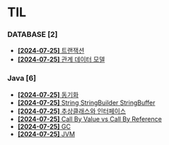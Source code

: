 # TIL
 
### DATABASE [2]
- [**[2024-07-25]**  트랜잭션](https://github.com/A-lass/TIL/blob/main/DATABASE/트랜잭션.md)
- [**[2024-07-25]**  관계 데이터 모델](https://github.com/A-lass/TIL/blob/main/DATABASE/관계_데이터_모델.md)
### Java [6]
- [**[2024-07-25]**  동기화](https://github.com/A-lass/TIL/blob/main/Java/동기화.md)
- [**[2024-07-25]**  String StringBuilder StringBuffer](https://github.com/A-lass/TIL/blob/main/Java/String_StringBuilder_StringBuffer.md)
- [**[2024-07-25]**  추상클래스와 인터페이스](https://github.com/A-lass/TIL/blob/main/Java/추상클래스와_인터페이스.md)
- [**[2024-07-25]**  Call By Value vs Call By Reference](https://github.com/A-lass/TIL/blob/main/Java/Call_By_Value_vs_Call_By_Reference.md)
- [**[2024-07-25]**  GC](https://github.com/A-lass/TIL/blob/main/Java/GC.md)
- [**[2024-07-25]**  JVM](https://github.com/A-lass/TIL/blob/main/Java/JVM.md)
